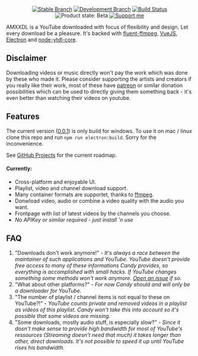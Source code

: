 <p align="center">
    <a href="https://github.com/stfkolev/amxxdl/tree/master"><img alt="Stable Branch" src="https://img.shields.io/badge/Stable%20Branch-master-3FB27F.svg"/></a>
    <a href="https://github.com/stfkolev/amxxdl/tree/dev"><img alt="Development Branch" src="https://img.shields.io/badge/Dev%20Branch-dev-3eacb2.svg"/></a>
    <a href="https://travis-ci.org/stfkolev/amxxdl/"><img alt="Build Status" src="https://travis-ci.org/stfkolev/amxxdl.svg?branch=master"/></a>
    <img alt="Product state: Beta" src="https://img.shields.io/badge/State-beta-3c71b2.svg"/>
    <a href="https://www.patreon.com/simonwep"><img alt="Support me" src="https://img.shields.io/badge/Patreon-support-553cb2.svg"></a>
</p>

AMXXDL is a YouTube downloaded with focus of flexibility and design. Let every download be a pleasure. It's backed with [fluent-ffmpeg](https://github.com/fluent-ffmpeg/node-fluent-ffmpeg),
[VueJS](https://vuejs.org/), [Electron](https://electronjs.org/) and [node-ytdl-core](https://github.com/fent/node-ytdl-core).

## Disclaimer
Downloading videos or music directly won't pay the work which was done by these who made it.
Please consider supporting the artists and creators if you really like their work, most of these have [patreon](https://www.patreon.com/)
or similar donation possibilities which can be used to directly giving them something back - it's even better than watching their videos on youtube.

## Features
The current version ([0.0.1](https://github.com/stfkolev/amxxdl/releases/tag/0.0.1)) is only build for windows. To use it on mac / linux clone this repo and run `npm run electron:build`.
Sorry for the inconvenience.

See [GitHub Projects](https://github.com/stfkolev/amxxdl/projects) for the current roadmap.

#### Currently: 
* Cross-platform and enjoyable UI.
* Playlist, video and channel download support.
* Many container formats are supportet, thanks to [ffmpeg](https://ffmpeg.org/).
* Donwload video, audio or combine a video quality with the audio you want.
* Frontpage with list of latest videos by the channels you choose.
* *No APIKey or similar required - just install 'n use*

## FAQ
1. "Downloads don't work anymore!" - _It's always a race between the maintainer of such applications and YouTube. YouTube doesn't provide
free access to many of these informations Candy provides, so everything is accomplished with small hacks. If YouTube changes something
some methods won't work anymore. [Open an issue](https://github.com/stfkolev/amxxdl/issues/new) if so._
2. "What about other platforms?" - _For now Candy should and will only be a downloader for YouTube._
3. "The number of playlist / channel items is not equal to these on YouTube?!" - _YouTube counts private and removed videos in a playlist as 
videos of this playlist. Candy won't take this into account so it's possible that some videos are missing._
4. "Some downloads, mostly audio stuff, is especially slow?" - _Since it dosn't make sense to provide high bandwidth for most of YouTube's ressources (Streaming doesn't need that much) it takes longer
than other, direct downloads. It's not possible to speed it up until YouTube rises his bandwidth._
